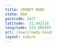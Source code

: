 ```yaml
---
title: CROWDY HEAD
state: NSW
postcode: 2427
latitude: -31.842318
longitude: 152.686583
url: /nsw/crowdy-head/
layout: suburb
---
```

